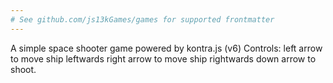 ```yaml
---
# See github.com/js13kGames/games for supported frontmatter
---
```

A simple space shooter game powered by kontra.js (v6)
Controls:
left arrow to move ship leftwards
right arrow to move ship rightwards
down arrow to shoot.
